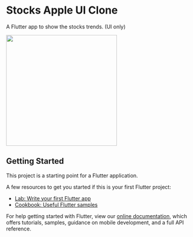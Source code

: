 # Stocks Apple UI Clone

A Flutter app to show the stocks trends. (UI only)

<p float="left">
<img src="https://user-images.githubusercontent.com/21276996/90140125-31840500-dd71-11ea-92c3-ac6eead4fb52.jpg" width="300" />
</p>

## Getting Started

This project is a starting point for a Flutter application.

A few resources to get you started if this is your first Flutter project:

- [Lab: Write your first Flutter app](https://flutter.dev/docs/get-started/codelab)
- [Cookbook: Useful Flutter samples](https://flutter.dev/docs/cookbook)

For help getting started with Flutter, view our
[online documentation](https://flutter.dev/docs), which offers tutorials,
samples, guidance on mobile development, and a full API reference.
